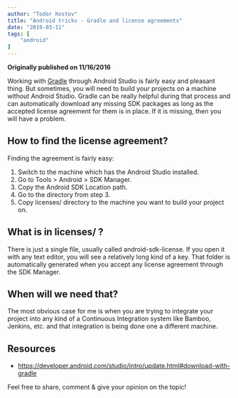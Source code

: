 ```yaml
---
author: "Todor Kostov"
title: "Android tricks - Gradle and license agreements"
date: "2019-03-11"
tags: [
    "android"
]
---
```


**Originally published on 11/16/2016**

Working with [Gradle](https://gradle.org/) through Android Studio is fairly easy and pleasant thing. But sometimes, you will need to build your projects on a machine without Android Studio. Gradle can be really helpful during that process and can automatically download any missing SDK packages as long as the accepted license agreement for them is in place. If it is missing, then you will have a problem.

## How to find the license agreement?

Finding the agreement is fairly easy:
1. Switch to the machine which has the Android Studio installed.
2. Go to Tools > Android > SDK Manager.
3. Copy the Android SDK Location path.
4. Go to the directory from step 3.
5. Copy licenses/ directory to the machine you want to build your project on.

## What is in licenses/ ?

There is just a single file, usually called android-sdk-license. If you open it with any text editor, you will see a relatively long kind of a key. That folder is automatically generated when you accept any license agreement through the SDK Manager.

## When will we need that?

The most obvious case for me is when you are trying to integrate your project into any kind of a Continuous Integration system like Bamboo, Jenkins, etc. and that integration is being done one a different machine.

## Resources

* https://developer.android.com/studio/intro/update.html#download-with-gradle

Feel free to share, comment & give your opinion on the topic!
